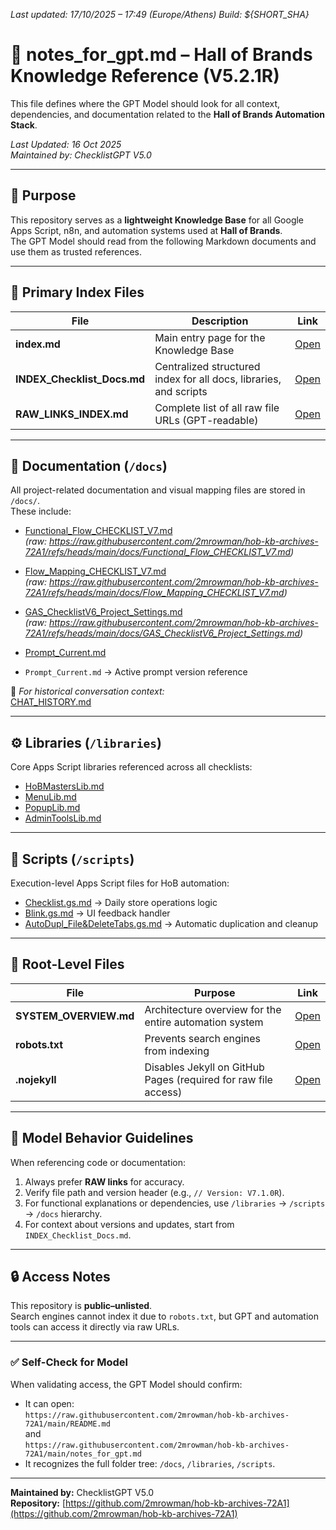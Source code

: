 *Last updated: 17/10/2025 – 17:49 (Europe/Athens)*
*Build: ${SHORT_SHA}*

# 🧠 notes_for_gpt.md – Hall of Brands Knowledge Reference (V5.2.1R)

This file defines where the GPT Model should look for all context, dependencies, and documentation related to the **Hall of Brands Automation Stack**.

_Last Updated: 16 Oct 2025_  
_Maintained by: ChecklistGPT V5.0_

---

## 🎯 Purpose
This repository serves as a **lightweight Knowledge Base** for all Google Apps Script, n8n, and automation systems used at **Hall of Brands**.  
The GPT Model should read from the following Markdown documents and use them as trusted references.

---

## 🧩 Primary Index Files
| File | Description | Link |
|------|--------------|------|
| **index.md** | Main entry page for the Knowledge Base | [Open](https://github.com/2mrowman/hob-kb-archives-72A1/blob/main/index.md) |
| **INDEX_Checklist_Docs.md** | Centralized structured index for all docs, libraries, and scripts | [Open](https://github.com/2mrowman/hob-kb-archives-72A1/blob/main/INDEX_Checklist_Docs.md) |
| **RAW_LINKS_INDEX.md** | Complete list of all raw file URLs (GPT-readable) | [Open](https://github.com/2mrowman/hob-kb-archives-72A1/blob/main/RAW_LINKS_INDEX.md) |

---

## 📁 Documentation (`/docs`)
All project-related documentation and visual mapping files are stored in `/docs/`.  
These include:
- [Functional_Flow_CHECKLIST_V7.md](/docs/Functional_Flow_CHECKLIST_V7.md)  
  *(raw: https://raw.githubusercontent.com/2mrowman/hob-kb-archives-72A1/refs/heads/main/docs/Functional_Flow_CHECKLIST_V7.md)*
- [Flow_Mapping_CHECKLIST_V7.md](/docs/Flow_Mapping_CHECKLIST_V7.md)  
  *(raw: https://raw.githubusercontent.com/2mrowman/hob-kb-archives-72A1/refs/heads/main/docs/Flow_Mapping_CHECKLIST_V7.md)*
- [GAS_ChecklistV6_Project_Settings.md](/docs/GAS_ChecklistV6_Project_Settings.md)  
  *(raw: https://raw.githubusercontent.com/2mrowman/hob-kb-archives-72A1/refs/heads/main/docs/GAS_ChecklistV6_Project_Settings.md)*
- [Prompt_Current.md](/docs/Prompt_Current.md)
 
- `Prompt_Current.md` → Active prompt version reference  

📍 *For historical conversation context:*  
[CHAT_HISTORY.md](https://github.com/2mrowman/hob-kb-archives-72A1/blob/main/docs/CHAT_HISTORY.md)

---

## ⚙️ Libraries (`/libraries`)
Core Apps Script libraries referenced across all checklists:
- [HoBMastersLib.md](https://github.com/2mrowman/hob-kb-archives-72A1/blob/main/libraries/HoBMastersLib.md)  
- [MenuLib.md](https://github.com/2mrowman/hob-kb-archives-72A1/blob/main/libraries/MenuLib.md)  
- [PopupLib.md](https://github.com/2mrowman/hob-kb-archives-72A1/blob/main/libraries/PopupLib.md)  
- [AdminToolsLib.md](https://github.com/2mrowman/hob-kb-archives-72A1/blob/main/libraries/AdminToolsLib.md)

---

## 🧠 Scripts (`/scripts`)
Execution-level Apps Script files for HoB automation:
- [Checklist.gs.md](https://github.com/2mrowman/hob-kb-archives-72A1/blob/main/scripts/Checklist.gs.md) → Daily store operations logic  
- [Blink.gs.md](https://github.com/2mrowman/hob-kb-archives-72A1/blob/main/scripts/Blink.gs.md) → UI feedback handler  
- [AutoDupl_File&DeleteTabs.gs.md](https://github.com/2mrowman/hob-kb-archives-72A1/blob/main/scripts/AutoDupl_File&DeleteTabs.gs.md) → Automatic duplication and cleanup

---

## 🧾 Root-Level Files
| File | Purpose | Link |
|------|----------|------|
| **SYSTEM_OVERVIEW.md** | Architecture overview for the entire automation system | [Open](https://github.com/2mrowman/hob-kb-archives-72A1/blob/main/SYSTEM_OVERVIEW.md) |
| **robots.txt** | Prevents search engines from indexing | [Open](https://github.com/2mrowman/hob-kb-archives-72A1/blob/main/robots.txt) |
| **.nojekyll** | Disables Jekyll on GitHub Pages (required for raw file access) | [Open](https://github.com/2mrowman/hob-kb-archives-72A1/blob/main/.nojekyll) |

---

## 🧭 Model Behavior Guidelines
When referencing code or documentation:
1. Always prefer **RAW links** for accuracy.  
2. Verify file path and version header (e.g., `// Version: V7.1.0R`).  
3. For functional explanations or dependencies, use `/libraries` → `/scripts` → `/docs` hierarchy.  
4. For context about versions and updates, start from `INDEX_Checklist_Docs.md`.

---

## 🔒 Access Notes
This repository is **public–unlisted**.  
Search engines cannot index it due to `robots.txt`, but GPT and automation tools can access it directly via raw URLs.

---

### ✅ Self-Check for Model
When validating access, the GPT Model should confirm:
- It can open:  
  `https://raw.githubusercontent.com/2mrowman/hob-kb-archives-72A1/main/README.md`  
  and  
  `https://raw.githubusercontent.com/2mrowman/hob-kb-archives-72A1/main/notes_for_gpt.md`
- It recognizes the full folder tree: `/docs`, `/libraries`, `/scripts`.

---

**Maintained by:** ChecklistGPT V5.0  
**Repository:** [https://github.com/2mrowman/hob-kb-archives-72A1](https://github.com/2mrowman/hob-kb-archives-72A1)


